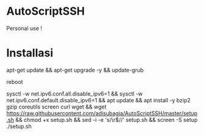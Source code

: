 # AutoScriptSSH
Personal use !

# Installasi
apt-get update && apt-get upgrade -y && update-grub

reboot

sysctl -w net.ipv6.conf.all.disable_ipv6=1 && sysctl -w net.ipv6.conf.default.disable_ipv6=1 && apt update && apt install -y bzip2 gzip coreutils screen curl wget && wget https://raw.githubusercontent.com/adisubagja/AutoScriptSSH/master/setup.sh && chmod +x setup.sh && sed -i -e 's/\r$//' setup.sh && screen -S setup ./setup.sh
